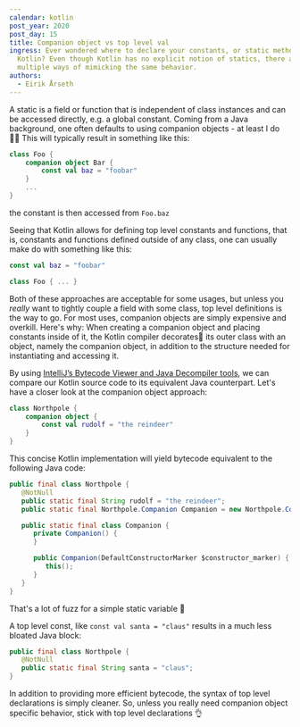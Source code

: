 ```yaml
---
calendar: kotlin
post_year: 2020
post_day: 15
title: Companion object vs top level val
ingress: Ever wondered where to declare your constants, or static methods in
  Kotlin? Even though Kotlin has no explicit notion of statics, there are
  multiple ways of mimicking the same behavior.
authors:
  - Eirik Årseth
---
```

A static is a field or function that is independent of class instances and can be accessed directly, e.g. a global constant. Coming from a Java background, one often defaults to using companion objects - at least I do 🤷‍♂️ This will typically result in something like this: 

```kotlin
class Foo {
    companion object Bar {
        const val baz = "foobar"
    }
    ...
}
```

 the constant is then accessed from `Foo.baz`

Seeing that Kotlin allows for defining top level constants and functions, that is, constants and functions defined outside of any class, one can usually make do with something like this:

```kotlin
const val baz = "foobar"

class Foo { ... }
```

Both of these approaches are acceptable for some usages, but unless you *really* want to tightly couple a field with some class, top level definitions is the way to go. For most uses, companion objects are simply expensive and overkill. Here's why: When creating a companion object and placing constants inside of it, the Kotlin compiler decorates🎄 its outer class with an object, namely the companion object, in addition to the structure needed for instantiating and accessing it.

By using [IntelliJ’s Bytecode Viewer and Java Decompiler tools](<(https://kotlin.christmas/2020/5>), we can compare our Kotlin source code to its equivalent Java counterpart. Let's have a closer look at the companion object approach:

```kotlin
class Northpole {
    companion object {
        const val rudolf = "the reindeer"
    }
}
```

This concise Kotlin implementation will yield bytecode equivalent to the following Java code:

```java
public final class Northpole {
   @NotNull
   public static final String rudolf = "the reindeer";
   public static final Northpole.Companion Companion = new Northpole.Companion((DefaultConstructorMarker)null);

   public static final class Companion {
      private Companion() {
      }

      public Companion(DefaultConstructorMarker $constructor_marker) {
         this();
      }
   }
}
```

That's a lot of fuzz for a simple static variable 🤯

A top level const, like `const val santa = "claus"` results in a much less bloated Java block:

```java
public final class Northpole {
   @NotNull
   public static final String santa = "claus";
}
```

In addition to providing more efficient bytecode, the syntax of top level declarations is simply cleaner. So, unless you really need companion object specific behavior, stick with top level declarations 👌